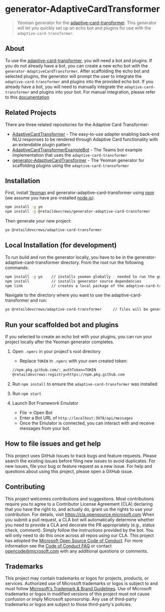 # generator-AdaptiveCardTransformer

> Yeoman generator for the [adaptive-card-transformer](https://github.com/retaildevcrews/AdaptiveCardTransformer). This generator will let you quickly set up an echo bot and plugins for use with the `adaptive-card-transformer`.

## About

To use the [adaptive-card-transformer](https://github.com/retaildevcrews/AdaptiveCardTransformer), you will need a bot and plugins. If you do not already have a bot, you can create a new echo bot with the `generator-AdaptiveCardTransformer`. After scaffolding the echo bot and selected plugins, the generator will prompt the user to integrate the `adaptive-card-transformer` and plugins into the provided echo bot. If you already have a bot, you will need to manually integrate the `adaptive-card-transformer` and plugins into your bot. For manual integration, please refer to this [documentation](https://github.com/retaildevcrews/AdaptiveCardTransformer/blob/main/docs/HowToIntegrate.md)

## Related Projects

There are three related repositories for the Adaptive Card Transformer:

- [AdaptiveCardTransformer] - The easy-to-use adapter enabling back-end NLU responses to be rendered through Adaptive Card functionality with an extendable plugin pattern
- [AdaptiveCardTransformerExampleBot] - The Teams bot example implementation that uses the `adaptive-card-transformer`
- [generator-AdaptiveCardTransformer] - The Yeoman generator for scaffolding plugins using the `adaptive-card-transoformer`

[adaptivecardtransformer]: https://github.com/retaildevcrews/AdaptiveCardTransformer
[adaptivecardtransformerexamplebot]: https://github.com/retaildevcrews/AdaptiveCardTransformerExampleBot
[generator-adaptivecardtransformer]: https://github.com/retaildevcrews/generator-AdaptiveCardTransformer

## Installation

First, install [Yeoman](http://yeoman.io) and generator-adaptive-card-transformer using [npm](https://www.npmjs.com/) (we assume you have pre-installed [node.js](https://nodejs.org/)).

```bash
npm install -g yo
npm install -g @retaildevcrews/generator-adaptive-card-transformer
```

Then generate your new project:

```bash
yo @retaildevcrews/adaptive-card-transformer
```

## Local Installation (for development)

To run build and run the generator locally, you have to be in the generator-adaptive-card-transformer directory. From the root run the following commands:

```bash
npm install -g yo    // installs yeoman globally - needed to run the generator
npm install          // installs generator source dependencies
npm link             // creates a local package of the adaptive-card-transformer generator
```

Navigate to the directory where you want to use the adaptive-card-transformer and run:

```bash
yo @retaildevcrews/adaptive-card-transformer     // files will be generated in your current directory
```

## Run your scaffolded bot and plugins

If you selected to create an echo bot with your plugins, you can run your project locally after the Yeoman generator completes.

1. Open `.npmrc` in your project's root directory

   - Replace `TOKEN` in `.npmrc` with your own created token:

   ```sh
   //npm.pkg.github.com/:_authToken=TOKEN
   @retaildevcrews:registry=https://npm.pkg.github.com
   ```

1. Run `npm install` to ensure the `adaptive-card-transformer` was installed

1. Run `npm start`

1. Launch Bot Framework Emulator
   - File -> Open Bot
   - Enter a Bot URL of `http://localhost:3978/api/messages`
   - Once the Emulator is connected, you can interact with and receive messages from your bot.

## How to file issues and get help

This project uses GitHub Issues to track bugs and feature requests. Please search the existing issues before filing new issues to avoid duplicates. For new issues, file your bug or feature request as a new issue.
For help and questions about using this project, please open a GitHub issue.

## Contributing

This project welcomes contributions and suggestions. Most contributions require you to agree to a Contributor License Agreement (CLA) declaring that you have the right to, and actually do, grant us the rights to use your contribution. For details, visit <https://cla.opensource.microsoft.com>
When you submit a pull request, a CLA bot will automatically determine whether you need to provide a CLA and decorate the PR appropriately (e.g., status check, comment). Simply follow the instructions provided by the bot. You will only need to do this once across all repos using our CLA.
This project has adopted the [Microsoft Open Source Code of Conduct](https://opensource.microsoft.com/codeofconduct/). For more information see the [Code of Conduct FAQ](https://opensource.microsoft.com/codeofconduct/faq/) or contact [opencode@microsoft.com](mailto:opencode@microsoft.com) with any additional questions or comments.

## Trademarks

This project may contain trademarks or logos for projects, products, or services.
Authorized use of Microsoft trademarks or logos is subject to and must follow [Microsoft's Trademark & Brand Guidelines](https://www.microsoft.com/en-us/legal/intellectualproperty/trademarks/usage/general).
Use of Microsoft trademarks or logos in modified versions of this project must not cause confusion or imply Microsoft sponsorship.
Any use of third-party trademarks or logos are subject to those third-party's policies.
